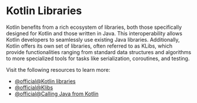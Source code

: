 # Kotlin Libraries

Kotlin benefits from a rich ecosystem of libraries, both those specifically designed for Kotlin and those written in Java. This interoperability allows Kotlin developers to seamlessly use existing Java libraries. Additionally, Kotlin offers its own set of libraries, often referred to as KLibs, which provide functionalities ranging from standard data structures and algorithms to more specialized tools for tasks like serialization, coroutines, and testing.

Visit the following resources to learn more:

- [@official@Kotlin libraries](https://kotlinlang.org/docs/kotlin-tour-intermediate-libraries-and-apis.html#kotlin-libraries)
- [@official@Klibs](https://klibs.io/)
- [@official@Calling Java from Kotlin](https://kotlinlang.org/docs/java-interop.html#how-to-enable-java-synthetic-property-references)